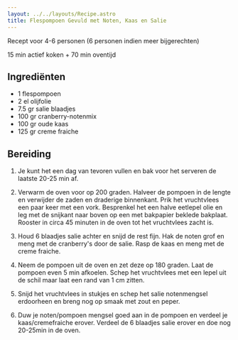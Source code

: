 ```yaml
---
layout: ../../layouts/Recipe.astro
title: Flespompoen Gevuld met Noten, Kaas en Salie
---
```

R﻿ecept voor 4-6 personen (6 personen indien meer bijgerechten)

15 m﻿in actief koken + 70 min oventijd

## Ingrediënten

* 1﻿ flespompoen
* 2﻿ el olijfolie
* 7﻿.5 gr salie blaadjes
* 1﻿00 gr cranberry-notenmix
* 1﻿00 gr oude kaas
* 1﻿25 gr creme fraiche

## Bereiding

1. J﻿e kunt het een dag van tevoren vullen en bak voor het serveren de laatste 20-25 min af. 


2. V﻿erwarm de oven voor op 200 graden. Halveer de pompoen in de lengte en verwijder de zaden en draderige binnenkant. Prik het vruchtvlees een paar keer met een vork. Besprenkel het een halve eetlepel olie en leg met de snijkant naar boven op een met bakpapier beklede bakplaat. Rooster in circa 45 minuten in de oven tot het vruchtvlees zacht is. 
3. H﻿oud 6 blaadjes salie achter en snijd de rest fijn. Hak de noten grof en meng met de cranberry's door de salie. Rasp de kaas en meng met de creme fraiche. 
4. N﻿eem de pompoen uit de oven en zet deze op 180 graden. Laat de pompoen even 5 min afkoelen. Schep het vruchtvlees met een lepel uit de schil maar laat een rand van 1 cm zitten. 
5. S﻿nijd het vruchtvlees in stukjes en schep het salie notenmengsel erdoorheen en breng nog op smaak met zout en peper. 
6. D﻿uw je noten/pompoen mengsel goed aan in de pompoen en verdeel je kaas/cremefraiche erover. Verdeel de 6 blaadjes salie erover en doe nog 20-25min in de oven.